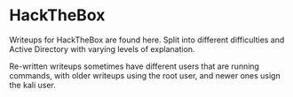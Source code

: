 # HackTheBox

Writeups for HackTheBox are found here. Split into different difficulties and Active Directory with varying levels of explanation.

Re-written writeups sometimes have different users that are running commands, with older writeups using the root user, and newer ones usign the kali user.&#x20;
